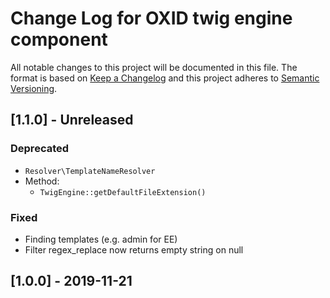 # Change Log for OXID twig engine component

All notable changes to this project will be documented in this file.
The format is based on [Keep a Changelog](http://keepachangelog.com/)
and this project adheres to [Semantic Versioning](http://semver.org/).

## [1.1.0] - Unreleased

### Deprecated
- `Resolver\TemplateNameResolver`
- Method:
    - `TwigEngine::getDefaultFileExtension()`

### Fixed
- Finding templates (e.g. admin for EE)
- Filter regex_replace now returns empty string on null

## [1.0.0] - 2019-11-21
